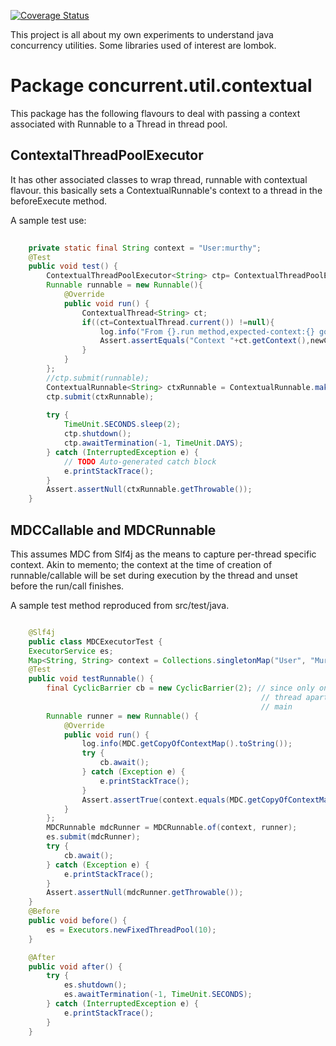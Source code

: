 [![Coverage Status](https://coveralls.io/repos/venkateshamurthy/java-concurrency/badge.svg)](https://coveralls.io/r/venkateshamurthy/java-concurrency)

This project is all about my own experiments to understand java concurrency utilities.
Some libraries used of interest are lombok.

Package concurrent.util.contextual
==================================
This package has the following flavours to deal with passing a context associated with Runnable to a Thread in thread pool.

ContextalThreadPoolExecutor
---------------------------
It has other associated classes to wrap thread, runnable with contextual flavour. this basically sets a ContextualRunnable's context to a thread in the beforeExecute method.

A sample test use:

```java
    
    private static final String context = "User:murthy";
    @Test
    public void test() {
        ContextualThreadPoolExecutor<String> ctp= ContextualThreadPoolExecutor.newFixedThreadPool(10);
        Runnable runnable = new Runnable(){
            @Override
            public void run() {
                ContextualThread<String> ct;
                if((ct=ContextualThread.current()) !=null){
                    log.info("From {}.run method,expected-context:{} got-context:{}",ct.getName(),newContext,ct.getContext());
                    Assert.assertEquals("Context "+ct.getContext(),newContext, ct.getContext());    
                }
            }
        };
        //ctp.submit(runnable);
        ContextualRunnable<String> ctxRunnable = ContextualRunnable.make(newContext,runnable);
        ctp.submit(ctxRunnable);
        
        try {
            TimeUnit.SECONDS.sleep(2);
            ctp.shutdown();
            ctp.awaitTermination(-1, TimeUnit.DAYS);
        } catch (InterruptedException e) {
            // TODO Auto-generated catch block
            e.printStackTrace();
        }
        Assert.assertNull(ctxRunnable.getThrowable());
    }
```
MDCCallable and MDCRunnable
---------------------------
This assumes MDC from Slf4j as the means to capture per-thread specific context. Akin to memento; the context at the time of creation of runnable/callable will be set during execution by the thread and unset before the run/call finishes.

A sample test method reproduced from src/test/java.

```java

    @Slf4j
    public class MDCExecutorTest {
    ExecutorService es;
    Map<String, String> context = Collections.singletonMap("User", "Murthy");
    @Test
    public void testRunnable() {
        final CyclicBarrier cb = new CyclicBarrier(2); // since only one more
                                                        // thread apart from
                                                        // main
        Runnable runner = new Runnable() {
            @Override
            public void run() {
                log.info(MDC.getCopyOfContextMap().toString());
                try {
                    cb.await();
                } catch (Exception e) {
                    e.printStackTrace();
                }
                Assert.assertTrue(context.equals(MDC.getCopyOfContextMap()));
            }
        };
        MDCRunnable mdcRunner = MDCRunnable.of(context, runner);
        es.submit(mdcRunner);
        try {
            cb.await();
        } catch (Exception e) {
            e.printStackTrace();
        }
        Assert.assertNull(mdcRunner.getThrowable());
    }
    @Before
    public void before() {
        es = Executors.newFixedThreadPool(10);
    }

    @After
    public void after() {
        try {
            es.shutdown();
            es.awaitTermination(-1, TimeUnit.SECONDS);
        } catch (InterruptedException e) {
            e.printStackTrace();
        }
    }
```